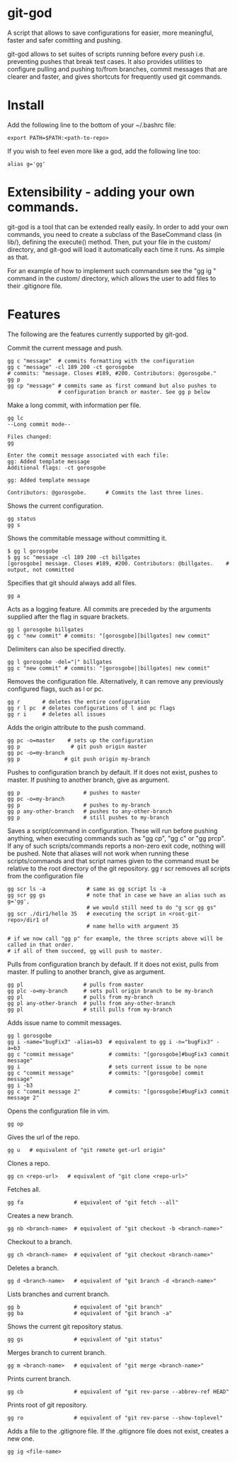 # git-god

A script that allows to save configurations for easier, more meaningful, faster and safer comitting and pushing. 

git-god allows to set suites of scripts running before every push i.e. preventing pushes that break test cases. It also provides utilities to configure pulling and pushing to/from branches, commit messages that are clearer and faster, and gives shortcuts for frequently used git commands.

# Install

Add the following line to the bottom of your ~/.bashrc file:
```
export PATH=$PATH:<path-to-repo>
```
If you wish to feel even more like a god, add the following line too:
```
alias g='gg'
```

# Extensibility - adding your own commands.
git-god is a tool that can be extended really easily. In order to add your own commands, you need to create a subclass of the BaseCommand class (in lib/), defining the execute() method. Then, put your file in the custom/ directory, and git-god will load it automatically each time it runs. As simple as that.

For an example of how to implement such commandsm see the "gg ig <file-name>" command in the custom/ directory, which allows the user to add files to their .gitignore file. 

# Features
The following are the features currently supported by git-god.

Commit the current message and push.
```
gg c "message"  # commits formatting with the configuration
gg c "message" -cl 189 200 -ct gorosgobe
# commits: "message. Closes #189, #200. Contributors: @gorosgobe."
gg p
gg cp "message" # commits same as first command but also pushes to 
                # configuration branch or master. See gg p below
```
Make a long commit, with information per file.
```
gg lc
--Long commit mode--

Files changed: 
gg

Enter the commit message associated with each file:
gg: Added template message
Additional flags: -ct gorosgobe

gg: Added template message

Contributors: @gorosgobe.      # Commits the last three lines.
```
Shows the current configuration.
```
gg status
gg s
```
Shows the commitable message without committing it.
```
$ gg l gorosgobe
$ gg sc "message -cl 189 200 -ct billgates
[gorosgobe] message. Closes #189, #200. Contributors: @billgates.    # output, not committed
```
Specifies that git should always add all files.
```
gg a
```
Acts as a logging feature. All commits are preceded by the arguments supplied after the flag in square brackets. 
```
gg l gorosgobe billgates
gg c "new commit" # commits: "[gorosgobe][billgates] new commit"
```
Delimiters can also be specified directly.
```
gg l gorosgobe -del="|" billgates
gg c "new commit" # commits: "|gorosgobe||billgates| new commit"
```
Removes the configuration file. Alternatively, it can remove any previously configured flags, such as l or pc.
```
gg r       # deletes the entire configuration
gg r l pc  # deletes configurations of l and pc flags
gg r i     # deletes all issues
```
Adds the origin attribute to the push command.
```
gg pc -o=master    # sets up the configuration
gg p                # git push origin master
gg pc -o=my-branch
gg p              # git push origin my-branch
```
Pushes to configuration branch by default. If it does not exist, pushes to master. If pushing to another branch, give as argument.
```
gg p                    # pushes to master
gg pc -o=my-branch
gg p                    # pushes to my-branch
gg p any-other-branch   # pushes to any-other-branch
gg p                    # still pushes to my-branch
```
Saves a script/command in configuration. These will run before pushing anything, when executing commands such as "gg cp", "gg c" or "gg prcp". If any of such scripts/commands reports a non-zero exit code, nothing will be pushed. Note that aliases will not work when running these scripts/commands and that script names given to the command must be relative to the root directory of the git repository.
gg r scr removes all scripts from the configuration file
```
gg scr ls -a             # same as gg script ls -a
gg scr gg gs             # note that in case we have an alias such as g='gg',
                         # we would still need to do "g scr gg gs" 
gg scr ./dir1/hello 35   # executing the script in <root-git-repo>/dir1 of 
                         # name hello with argument 35

# if we now call "gg p" for example, the three scripts above will be called in that order.
# if all of them succeed, gg will push to master.
```
Pulls from configuration branch by default. If it does not exist, pulls from master. If pulling to another branch, give as argument.
```
gg pl                   # pulls from master
gg plc -o=my-branch     # sets pull origin branch to be my-branch
gg pl                   # pulls from my-branch
gg pl any-other-branch  # pulls from any-other-branch
gg pl                   # still pulls from my-branch
```
Adds issue name to commit messages.
```
gg l gorosgobe
gg i -name="bugFix3" -alias=b3  # equivalent to gg i -n="bugFix3" -a=b3
gg c "commit message"           # commits: "[gorosgobe]#bugFix3 commit message"
gg i                            # sets current issue to be none
gg c "commit message"           # commits: "[gorosgobe] commit message"
gg i -b3
gg c "commit message 2"         # commits: "[gorosgobe]#bugFix3 commit message 2"
```
Opens the configuration file in vim.
```
gg op
```
Gives the url of the repo.
```
gg u   # equivalent of "git remote get-url origin"
```
Clones a repo.
```
gg cn <repo-url>   # equivalent of "git clone <repo-url>"
```
Fetches all.
```
gg fa                # equivalent of "git fetch --all"
```
Creates a new branch.
```
gg nb <branch-name>  # equivalent of "git checkout -b <branch-name>"
```
Checkout to a branch.
```
gg ch <branch-name>  # equivalent of "git checkout <branch-name>"
```
Deletes a branch.
```
gg d <branch-name>   # equivalent of "git branch -d <branch-name>"
```
Lists branches and current branch.
```
gg b                 # equivalent of "git branch"
gg ba                # equivalent of "git branch -a"
```
Shows the current git repository status.
```
gg gs                # equivalent of "git status"
```
Merges branch to current branch.
```
gg m <branch-name>   # equivalent of "git merge <branch-name>"
```
Prints current branch.
```
gg cb                # equivalent of "git rev-parse --abbrev-ref HEAD"
```
Prints root of git repository.
```
gg ro                # equivalent of "git rev-parse --show-toplevel"
```
Adds a file to the .gitignore file. If the .gitignore file does not exist, creates a new one.
```
gg ig <file-name>
```
